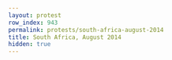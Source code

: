 ```yaml
---
layout: protest
row_index: 943
permalink: protests/south-africa-august-2014
title: South Africa, August 2014
hidden: true
---
```

